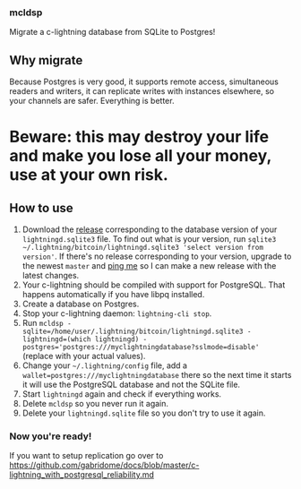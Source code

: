 ### mcldsp
Migrate a c-lightning database from SQLite to Postgres!

## Why migrate

Because Postgres is very good, it supports remote access, simultaneous readers and writers, it can replicate writes with instances elsewhere, so your channels are safer. Everything is better.

# Beware: this may destroy your life and make you lose all your money, use at your own risk.

## How to use

1. Download the [release](https://github.com/fiatjaf/mcldsp/releases) corresponding to the database version of your `lightningd.sqlite3` file. To find out what is your version, run `sqlite3 ~/.lightning/bitcoin/lightningd.sqlite3 'select version from version'`. If there's no release corresponding to your version, upgrade to the newest `master` and [ping me](https://t.me/fiatjaf) so I can make a new release with the latest changes.
2. Your c-lightning should be compiled with support for PostgreSQL. That happens automatically if you have libpq installed.
3. Create a database on Postgres.
4. Stop your c-lightning daemon: `lightning-cli stop`.
5. Run `mcldsp -sqlite=/home/user/.lightning/bitcoin/lightningd.sqlite3 -lightningd=(which lightningd) -postgres='postgres:///myclightningdatabase?sslmode=disable'` (replace with your actual values).
6. Change your `~/.lightning/config` file, add a `wallet=postgres:///myclightningdatabase` there so the next time it starts it will use the PostgreSQL database and not the SQLite file.
7. Start `lightningd` again and check if everything works.
8. Delete `mcldsp` so you never run it again.
9. Delete your `lightningd.sqlite` file so you don't try to use it again.

### Now you're ready!

If you want to setup replication go over to https://github.com/gabridome/docs/blob/master/c-lightning_with_postgresql_reliability.md
